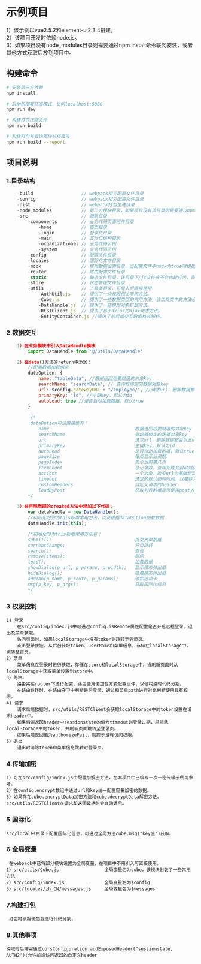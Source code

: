 # 示例项目

1）该示例以vue2.5.2和element-ui2.3.4搭建。<br/>
2）该项目开发时依赖node.js。<br/>
3）如果项目没有node_modules目录则需要通过npm install命令联网安装，或者其他方式获取后放到项目中。

## 构建命令

``` bash
# 安装第三方依赖
npm install

# 启动热部署开发模式，访问localhost:8080
npm run dev

# 构建打包压缩文件
npm run build

# 构建打包并查询模块分析报告
npm run build --report
```

## 项目说明

### 1.目录结构
```javascript
    -build                  // webpack相关配置文件目录
    -config                 // webpack相关配置文件目录
    -dist                   // webpack打包生成目录
    -node_modules           // 第三方模块目录，如果项目没有该目录则需要通过npm install命令联网安装，或者其他方式获取后放到项目中
    -src                    // 源码目录
        -components         // 业务代码页面组件目录
            -home           // 首页目录
            -login          // 登录页目录
            -main           // 三分页结构目录
            -organizational // 业务代码示例
            -system         // 业务代码示例
        -config             // 配置文件目录
        -locales            // 国际化文件目录
        -mock				// 模拟数据设置目录，当配置文件中mock为true时根据mock目录下的配置返回模拟数据
        -router             // 路由配置文件目录
        -static             // 静态文件目录，该目录下/js文件夹不会构建打包，直接复制到dist相应目录下
        -store              // 状态管理文件目录
        -utils              // 工具类目录，可导入后直接使用
        	-AuthUtil.js	// 提供了一些权限相关常用方法。
        	-Cube.js		// 提供了一些数据类型的常用方法，该工具类中的方法通过全局对象cube调用。
        	-DataHandle.js	// 提供了一些模型对象扩展方法。
        	-RESTClient.js  // 提供了基于axios的ajax请求方法。
        	-EntityContainer.js //提供了前后端交互数据格式解析。
```    
### 2.数据交互
```javascript
    1）在业务模块中引入DataHandle模块
        import DataHandle from '@/utils/DataHandle'

    2）在data()方法的return中添加：
        //配置数据加载信息
    	dataOption: {
	    	name: "tableData", //数据返回后要赋值的对象key
	    	searchName: "searchData", // 查询框绑定的数据对象key
	    	url: $config.gatewayURL + "/employee/", //请求url，删除数据都会以此url为基础自动追加delete
	    	primaryKey: "id", //主键key，默认为id
    		autoLoad: true //是否自动加载数据，默认true
        }
        
         /*
         dataOption可设置属性有：
            name                                数据返回后要赋值的对象key
	    	searchName                          查询框绑定的数据对象key
	    	url                                 请求url，删除数据都会以此url为基础自动追加delete
	    	primaryKey                          主键key，默认为id
    		autoLoad                            是否自动加载数据，默认true
            pageSize                            每页显示记录数
            pageIndex                           表示当前第几页
            itemCount                           总记录数，查询完成会自动赋值
            actions                             一个对象，改变url为基础后面追加的部分，key分别为：data、save、remove，值对应要追加的部分
            timeout                             请求的默认超时时间，以毫秒为单位，默认：60000
            customHeaders                       自定义请求的header
            loadByPost                          获取列表数据是否使用post方式提交查询服务，true：post方式 false：get方式，默认false
        */

    3）在声明周期的created方法中添加以下代码：
        var dataHandle = new DataHandle();
    	//初始化时会为this新增常用方法，以及根据dataOption加载数据
        dataHandle.init(this);

        /*初始化时为this新增常用方法有：
		submit(); 								提交表单数据
		currentChange;  						分页跳转
		search();								查询
		remove(items);							删除
		load();									加载数据
		showDialog(p_url, p_params, p_width);	显示模态弹出框
		hideDialog();							隐藏模态弹出框
		addTab(p_name, p_route, p_params);		添加选项卡
        msg(p_key, p_args);						获取国际化信息
        */

```    
### 3.权限控制
    1) 登录
        在src/config/index.js中可通过config.isRemote属性配置是否开启远程登录、退出及菜单获取。
        访问页面时，如果localStorage中没有token则跳转至登录页。
        点击登录按钮，从后台获取token、userName和菜单信息，存储在localStorage中，跳转至首页。
    2）菜单
        菜单信息在登录时进行获取，存储在store和localStorage中，当刷新页面时从localStorage中获取菜单设置到store中。
    3）路由。
        路由需在router下进行配置，路由使用懒加载方式配置组件，以便构建时代码分割。
        在路由跳转时，在路由守卫中判断是否登录，通过和菜单path进行对比判断使用具有权限。
    4) 请求
        请求后端数据时，src/utils/RESTClient会获取localStorage中的token设置在请求header中。
        如果后端返回header中sessionstate的值为timeout则登录过期，将清除localStorage中的token，并刷新页面跳转至登录页。
        如果后端返回值为authorizeFail，则提示没有访问权限。
    5）退出
        退出时清除token和菜单信息跳转时登录页。

### 4.传输加密
    1）可在src/config/index.js中配置加解密方法，在本项目中已编写一次一密传输示例可参考。
    2）在config.encrypt数组中通过url和key统一配置需要加密的数据。
    3）如果存在cube.encryptData加密方法和cube.decryptData解密方法，src/utils/RESTClient在请求和返回数据时会自动调用。
### 5.国际化
    src/locales目录下配置国际化信息，可通过全局方法cube.msg("key值")获取。
### 6.全局变量
   	 在webpack中已将部分模块设置为全局变量，在项目中不用引入可直接使用。
    1）src/utils/Cube.js                 全局变量名为cube，该模块封装了一些常用方法
    2）src/config/index.js               全局变量名为$config
    3）src/locales/zh_CN/messages.js     全局变量名为$messages
### 7.构建打包
   	 打包时根据懒加载进行代码分割。
### 8.其他事项
	跨域时后端需通过corsConfiguration.addExposedHeader("sessionstate, AUTH2");允许前端访问返回的自定义header
